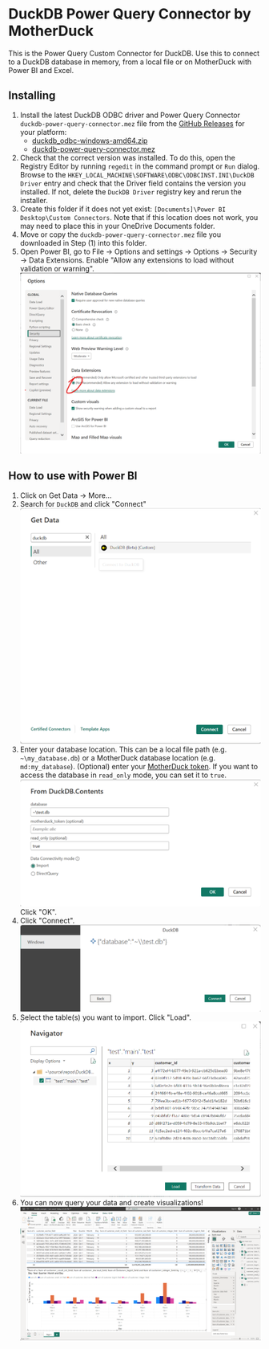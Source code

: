 # DuckDB Power Query Connector by MotherDuck

This is the Power Query Custom Connector for DuckDB. Use this to connect to a DuckDB database in memory, from a local file or on MotherDuck with Power BI and Excel.

## Installing

1. Install the latest DuckDB ODBC driver and Power Query Connector `duckdb-power-query-connector.mez` file from the [GitHub Releases](https://github.com/MotherDuck-Open-Source/duckdb-power-query-connector/releases) for your platform:
      - [duckdb_odbc-windows-amd64.zip](https://github.com/MotherDuck-Open-Source/duckdb-power-query-connector/releases/download/v0.1.3/odbc-windows-amd64.zip)
      - [duckdb-power-query-connector.mez](https://github.com/MotherDuck-Open-Source/duckdb-power-query-connector/releases/download/v0.1.3/duckdb-power-query-connector.mez)
1. Check that the correct version was installed. To do this, open the Registry Editor by running `regedit` in the command prompt or `Run` dialog. Browse to the `HKEY_LOCAL_MACHINE\SOFTWARE\ODBC\ODBCINST.INI\DuckDB Driver` entry and check that the Driver field contains the version you installed. If not, delete the `DuckDB Driver` registry key and rerun the installer.
1. Create this folder if it does not yet exist: `[Documents]\Power BI Desktop\Custom Connectors`. Note that if this location does not work, you may need to place this in your OneDrive Documents folder.
1. Move or copy the `duckdb-power-query-connector.mez` file you downloaded in Step (1) into this folder.
1. Open Power BI, go to File -> Options and settings -> Options -> Security -> Data Extensions. Enable "Allow any extensions to load without validation or warning".
![Dialog window showing Power BI Options -> Security -> Data Extensions](images/power_bi_options.png)


## How to use with Power BI

1. Click on Get Data -> More...
1. Search for `DuckDB` and click "Connect"
![Find DuckDB connector](images/find-connector.png)
1. Enter your database location. This can be a local file path (e.g. `~\my_database.db`) or a MotherDuck database location (e.g. `md:my_database`). (Optional) enter your [MotherDuck token](https://app.motherduck.com/token-request?appName=PowerBI). If you want to access the database in `read_only` mode, you can set it to `true`.
![Connect to your DuckDB database](images/connect-duckdb.png)
Click "OK".
1. Click "Connect".
![Connect dialog](images/connect.png)
1. Select the table(s) you want to import. Click "Load".
![Navigator dialog to preview and select your table(s)](images/navigator.png)
1. You can now query your data and create visualizations!
![Power BI example usage](images/power-bi-example.png)
